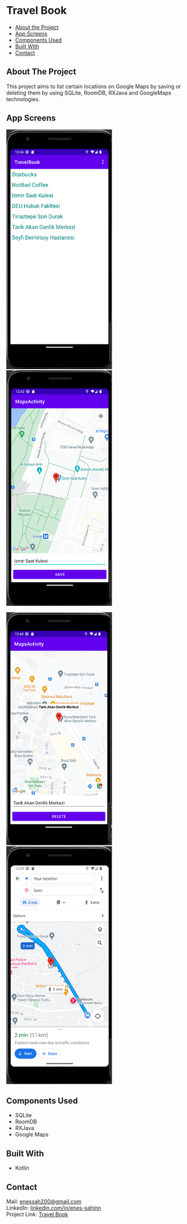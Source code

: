 # Travel Book

* [About the Project](#about-the-project)
* [App Screens](#app-screens)
* [Components Used](#components-used)
* [Built With](#built-with)
* [Contact](#contact)

## About The Project
This project aims to list certain locations on Google Maps by saving or deleting them by using SQLite, RoomDB, RXJava and GoogleMaps technologies.

## App Screens
![alt text](https://github.com/enes-sahinn/Travel-Book/blob/master/app_screens/app_screen1.png)
![alt text](https://github.com/enes-sahinn/Travel-Book/blob/master/app_screens/app_screen2.png)

![alt text](https://github.com/enes-sahinn/Travel-Book/blob/master/app_screens/app_screen3.png)
![alt text](https://github.com/enes-sahinn/Travel-Book/blob/master/app_screens/app_screen4.png)

## Components Used
* SQLite
* RoomDB
* RXJava
* Google Maps

## Built With

* Kotlin

## Contact
Mail: enessah200@gmail.com\
LinkedIn: [linkedin.com/in/enes-sahinn](https://www.linkedin.com/in/enes-sahinn/)\
Project Link: [Travel Book](https://github.com/enes-sahinn/Travel-Book)
